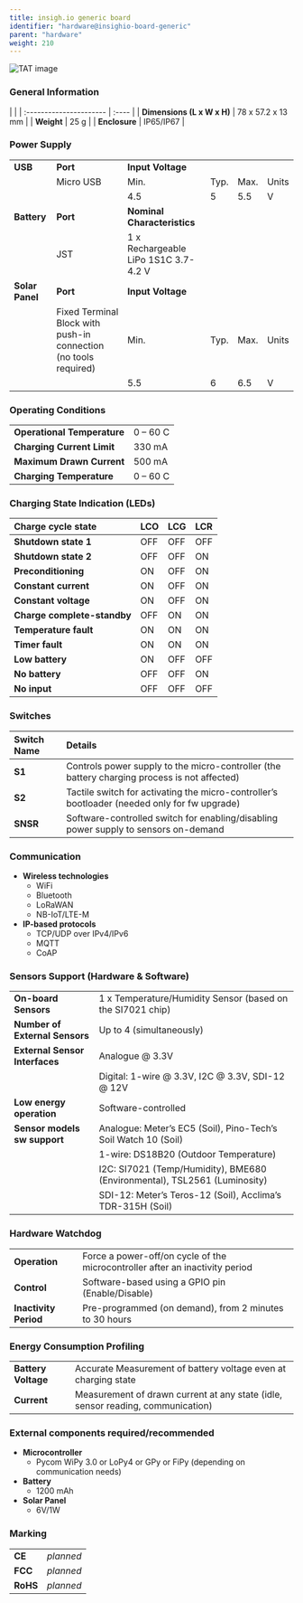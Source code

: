 ```yaml
---
title: insigh.io generic board
identifier: "hardware@insighio-board-generic"
parent: "hardware"
weight: 210
---
```


![TAT image](/images/deviceimages/generic-board.PNG?width=50pc)

### General Information

|       |
| :---------------------- | :---- |
| **Dimensions (L x W x H)** |	78 x 57.2 x 13 mm |
| **Weight**  |	25 g |
| **Enclosure** |	IP65/IP67 |

### Power Supply 

|       |                                                                  |              |             |             |             |
|---------------------|------------------------------------------------------------|-----------|-----------|-----------|-----------|
| **USB**                | **Port**                                                             | **Input Voltage**          |
|                    | Micro USB                                                        | Min. |	Typ. |	Max. |	Units                 |
|                    |                                                                  | 4.5 |	5 |	5.5 | 	V                          |
| **Battery** | **Port**                                                             | **Nominal Characteristics**              |
|                    | JST                                                              | 1 x Rechargeable LiPo 1S1C 3.7-4.2 V |
| **Solar Panel**        | **Port**                                                             | **Input Voltage**                        |
|                    | Fixed Terminal Block with push-in connection (no tools required) | Min. |	Typ. | Max. | Units                 |
|                    |                                                                  | 5.5 |	6	| 6.5	 | V                          |

### Operating Conditions

|      | |
| :---------------------- | :---- |
| **Operational Temperature** |	0 – 60 C | 
| **Charging Current Limit** |	330 mA |
| **Maximum Drawn Current** |	500 mA  | 
| **Charging Temperature** |	0 – 60 C |

### Charging State Indication (LEDs) 

| Charge cycle state       |      LCO   |   LCG |  LCR   |
| :--------------------| :----------------------------| :--------------------------------------| :---|
| **Shutdown state 1**	| OFF |	OFF	| OFF |
| **Shutdown state 2**	| OFF |	OFF	| ON |
| **Preconditioning**	| ON |	OFF	| ON |
| **Constant current**	| ON |	OFF	| ON |
| **Constant voltage**	| ON |	OFF	| ON |
| **Charge complete-standby**	| OFF |	ON	| ON |
| **Temperature fault**	| ON |	ON	| ON |
| **Timer fault**	| ON |	ON	| ON |
| **Low battery**	| ON |	OFF	| OFF |
| **No battery**	| OFF |	OFF	| ON |
| **No input**	| OFF |	OFF	| OFF |

### Switches

| Switch Name | Details |
| :------ | :----- |
| **S1** |	Controls power supply to the micro-controller (the battery charging process is not affected) |
| **S2** | 	Tactile switch for activating the micro-controller’s bootloader (needed only for fw upgrade) |
| **SNSR** |	Software-controlled switch for enabling/disabling power supply to sensors on-demand |

### Communication

* **Wireless technologies**
    * WiFi
    * Bluetooth
    * LoRaWAN
    * NB-IoT/LTE-M
* **IP-based protocols**
    * TCP/UDP over IPv4/IPv6
    * MQTT 
    * CoAP

### Sensors Support (Hardware & Software)

|      | |
| :---------------------- | :---- |
| **On-board Sensors** |	1 x Temperature/Humidity Sensor (based on the SI7021 chip) |
| **Number of External Sensors** | Up to 4 (simultaneously) |
| **External Sensor Interfaces** | Analogue @ 3.3V |
|  | Digital: 1-wire @ 3.3V, I2C @ 3.3V, SDI-12 @ 12V |
| **Low energy operation** | Software-controlled  |
| **Sensor models sw support** | Analogue: Meter’s EC5 (Soil), Pino-Tech’s Soil Watch 10 (Soil) |
|  | 1-wire: DS18B20 (Outdoor Temperature) |
|  | I2C: SI7021 (Temp/Humidity), BME680 (Environmental), TSL2561 (Luminosity) |
|  | SDI-12: Meter’s Teros-12 (Soil), Acclima’s TDR-315H (Soil) |

### Hardware Watchdog

|      | |
| :---------------------- | :---- |
| **Operation** | 	Force a power-off/on cycle of the microcontroller after an inactivity period |
| **Control** |	Software-based using a GPIO pin (Enable/Disable) |
| **Inactivity Period** |	Pre-programmed (on demand), from 2 minutes to 30 hours |

### Energy Consumption Profiling

|      | |
| :---------------------- | :---- |
| **Battery Voltage** |	Accurate Measurement of battery voltage even at charging state | 
| **Current** |	Measurement of drawn current at any state (idle, sensor reading, communication) |

### External components required/recommended 

* **Microcontroller**
    * Pycom WiPy 3.0 or LoPy4 or GPy or FiPy (depending on communication needs)
* **Battery**
    * 1200 mAh
* **Solar Panel** 
    * 6V/1W

### Marking

|      | |
| :---------------------- | :---- |
| **CE** | *planned* |
| **FCC** | *planned* |
| **RoHS** | *planned* |